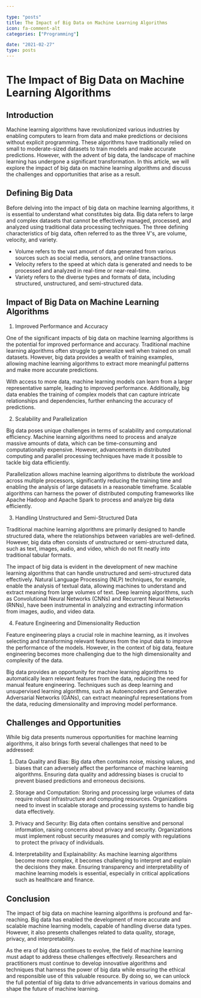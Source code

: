 ```yaml
---

type: "posts"
title: The Impact of Big Data on Machine Learning Algorithms
icon: fa-comment-alt
categories: ["Programming"]

date: "2021-02-27"
type: posts
---
```





# The Impact of Big Data on Machine Learning Algorithms

## Introduction

Machine learning algorithms have revolutionized various industries by enabling computers to learn from data and make predictions or decisions without explicit programming. These algorithms have traditionally relied on small to moderate-sized datasets to train models and make accurate predictions. However, with the advent of big data, the landscape of machine learning has undergone a significant transformation. In this article, we will explore the impact of big data on machine learning algorithms and discuss the challenges and opportunities that arise as a result.

## Defining Big Data

Before delving into the impact of big data on machine learning algorithms, it is essential to understand what constitutes big data. Big data refers to large and complex datasets that cannot be effectively managed, processed, and analyzed using traditional data processing techniques. The three defining characteristics of big data, often referred to as the three V's, are volume, velocity, and variety.

- Volume refers to the vast amount of data generated from various sources such as social media, sensors, and online transactions.
- Velocity refers to the speed at which data is generated and needs to be processed and analyzed in real-time or near-real-time.
- Variety refers to the diverse types and formats of data, including structured, unstructured, and semi-structured data.

## Impact of Big Data on Machine Learning Algorithms

1. Improved Performance and Accuracy

One of the significant impacts of big data on machine learning algorithms is the potential for improved performance and accuracy. Traditional machine learning algorithms often struggle to generalize well when trained on small datasets. However, big data provides a wealth of training examples, allowing machine learning algorithms to extract more meaningful patterns and make more accurate predictions.

With access to more data, machine learning models can learn from a larger representative sample, leading to improved performance. Additionally, big data enables the training of complex models that can capture intricate relationships and dependencies, further enhancing the accuracy of predictions.

2. Scalability and Parallelization

Big data poses unique challenges in terms of scalability and computational efficiency. Machine learning algorithms need to process and analyze massive amounts of data, which can be time-consuming and computationally expensive. However, advancements in distributed computing and parallel processing techniques have made it possible to tackle big data efficiently.

Parallelization allows machine learning algorithms to distribute the workload across multiple processors, significantly reducing the training time and enabling the analysis of large datasets in a reasonable timeframe. Scalable algorithms can harness the power of distributed computing frameworks like Apache Hadoop and Apache Spark to process and analyze big data efficiently.

3. Handling Unstructured and Semi-Structured Data

Traditional machine learning algorithms are primarily designed to handle structured data, where the relationships between variables are well-defined. However, big data often consists of unstructured or semi-structured data, such as text, images, audio, and video, which do not fit neatly into traditional tabular formats.

The impact of big data is evident in the development of new machine learning algorithms that can handle unstructured and semi-structured data effectively. Natural Language Processing (NLP) techniques, for example, enable the analysis of textual data, allowing machines to understand and extract meaning from large volumes of text. Deep learning algorithms, such as Convolutional Neural Networks (CNNs) and Recurrent Neural Networks (RNNs), have been instrumental in analyzing and extracting information from images, audio, and video data.

4. Feature Engineering and Dimensionality Reduction

Feature engineering plays a crucial role in machine learning, as it involves selecting and transforming relevant features from the input data to improve the performance of the models. However, in the context of big data, feature engineering becomes more challenging due to the high dimensionality and complexity of the data.

Big data provides an opportunity for machine learning algorithms to automatically learn relevant features from the data, reducing the need for manual feature engineering. Techniques such as deep learning and unsupervised learning algorithms, such as Autoencoders and Generative Adversarial Networks (GANs), can extract meaningful representations from the data, reducing dimensionality and improving model performance.

## Challenges and Opportunities

While big data presents numerous opportunities for machine learning algorithms, it also brings forth several challenges that need to be addressed:

1. Data Quality and Bias: Big data often contains noise, missing values, and biases that can adversely affect the performance of machine learning algorithms. Ensuring data quality and addressing biases is crucial to prevent biased predictions and erroneous decisions.

2. Storage and Computation: Storing and processing large volumes of data require robust infrastructure and computing resources. Organizations need to invest in scalable storage and processing systems to handle big data effectively.

3. Privacy and Security: Big data often contains sensitive and personal information, raising concerns about privacy and security. Organizations must implement robust security measures and comply with regulations to protect the privacy of individuals.

4. Interpretability and Explainability: As machine learning algorithms become more complex, it becomes challenging to interpret and explain the decisions they make. Ensuring transparency and interpretability of machine learning models is essential, especially in critical applications such as healthcare and finance.

## Conclusion

The impact of big data on machine learning algorithms is profound and far-reaching. Big data has enabled the development of more accurate and scalable machine learning models, capable of handling diverse data types. However, it also presents challenges related to data quality, storage, privacy, and interpretability.

As the era of big data continues to evolve, the field of machine learning must adapt to address these challenges effectively. Researchers and practitioners must continue to develop innovative algorithms and techniques that harness the power of big data while ensuring the ethical and responsible use of this valuable resource. By doing so, we can unlock the full potential of big data to drive advancements in various domains and shape the future of machine learning.